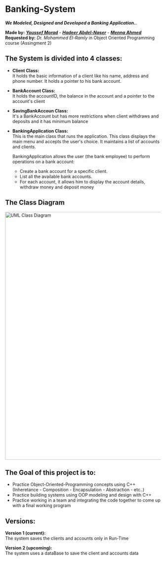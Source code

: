 # Banking-System
 
***We Modeled, Designed and Developed a Banking Application..***    

**Made by:** [***Youssef Morad***](https://github.com/YoussefMorad1) -
[***Hadeer Abdel-Naser***](https://github.com/hadeerabdelnaser) -
[***Menna Ahmed***](https://github.com/Mennaahmed9)   
**Requested by:** *Dr. Mohammed El-Ramly* in Object Oriented Programming course (Assingment 2)

## The System is divided into 4 classes:   
* **Client Class:**   
It holds the basic information of a client like his name, address and phone number. It holds a pointer to his bank account.
* **BankAccount Class:**  
It holds the accountID, the balance in the account and a pointer to the account's client
* **SavingBankAccoun Class:**  
It's a BankAccount but has more restrictions when client withdraws and deposits and it has minimum balance
* **BankingApplication Class:**  
This is the main class that runs the application. This class displays the main menu and accepts the user's choice. It maintains a list of accounts and clients. 

   BankingApplication allows the user (the bank employee) to perform operations on a bank account:
     * Create a bank account for a specific client.
     * List all the available bank accounts.
     * For each account, it allows him to display the account details, withdraw money and deposit money 

## The Class Diagram
<img src="https://user-images.githubusercontent.com/102534922/204098109-eaa1dde2-8dfa-4164-b404-b9f698d00c49.png" alt="UML Class Diagram" width="800"/>

## The Goal of this project is to:
* Practice Object-Oriented-Programming concepts using C++ (Inheretance - Composition - Encapsulation - Abstraction - etc..) 
* Practice building systems using OOP modeling and design with C++
* Practice working in a team and integrating the code together to come up with a final working program


## Versions:
**Version 1 (current):**  
The system saves the clients and accounts only in Run-Time 

**Version 2 (upcoming):**   
The system uses a dataBase to save the client and accounts data
